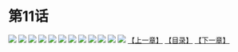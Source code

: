 # 第11话
![](https://s2.baozimh.com/scomic/yuekanshaonuyeqijun-chunquan/0/15-ajwx/1.jpg)
![](https://s2.baozimh.com/scomic/yuekanshaonuyeqijun-chunquan/0/15-ajwx/2.jpg)
![](https://s2.baozimh.com/scomic/yuekanshaonuyeqijun-chunquan/0/15-ajwx/3.jpg)
![](https://s2.baozimh.com/scomic/yuekanshaonuyeqijun-chunquan/0/15-ajwx/4.jpg)
![](https://s2.baozimh.com/scomic/yuekanshaonuyeqijun-chunquan/0/15-ajwx/5.jpg)
![](https://s2.baozimh.com/scomic/yuekanshaonuyeqijun-chunquan/0/15-ajwx/6.jpg)
![](https://s2.baozimh.com/scomic/yuekanshaonuyeqijun-chunquan/0/15-ajwx/7.jpg)
![](https://s2.baozimh.com/scomic/yuekanshaonuyeqijun-chunquan/0/15-ajwx/8.jpg)
![](https://s2.baozimh.com/scomic/yuekanshaonuyeqijun-chunquan/0/15-ajwx/9.jpg)
![](https://s2.baozimh.com/scomic/yuekanshaonuyeqijun-chunquan/0/15-ajwx/10.jpg)
![](https://s2.baozimh.com/scomic/yuekanshaonuyeqijun-chunquan/0/15-ajwx/11.jpg)
![](https://s2.baozimh.com/scomic/yuekanshaonuyeqijun-chunquan/0/15-ajwx/12.jpg)
[【上一章】](./10.md)
[【目录】](./README.md)
[【下一章】](./12.md)
